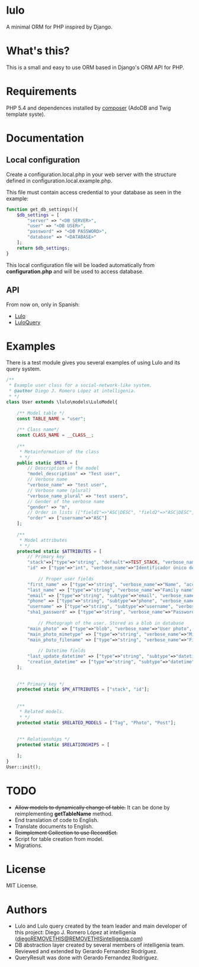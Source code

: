 # lulo
A minimal ORM for PHP inspired by Django.

# What's this?
This is a small and easy to use ORM based in Django's ORM API for PHP.

# Requirements
PHP 5.4 and dependences installed by [composer](https://getcomposer.org/) (AdoDB and Twig template syste).

# Documentation

## Local configuration
Create a configuration.local.php in your web server with the structure defined in configuration.local.example.php.

This file must contain access credential to your database as seen in the example:

```php
function get_db_settings(){
    $db_settings = [
        "server" => "<DB SERVER>",
        "user" => "<DB USER>",
        "password" => "<DB PASSWORD>",
        "database" => "<DATABASE>"
    ];
    return $db_settings;
}
```

This local configuration file will be loaded automatically from **configuration.php** and will be used to access database.

## API

From now on, only in Spanish:
- [Lulo](docs/Lulo-ES.pdf)
- [LuloQuery](docs/LuloQuery-ES.pdf)


# Examples

There is a test module gives you several examples of using Lulo and its query system.

```php
/**
 * Example user class for a social-network-like system.
 * @author Diego J. Romero López at intelligenia.
 * */
class User extends \lulo\models\LuloModel{
	
	/** Model table */
	const TABLE_NAME = "user";
	
	/** Class name*/
	const CLASS_NAME = __CLASS__;
	
	/**
	 * Metainformation of the class
	 * */
	public static $META = [
		// Description of the model
		"model_description" => "Test user",
		// Verbose name
		"verbose_name" => "test user",
		// Verbose name (plural)
		"verbose_name_plural" => "test users",
		// Gender of the verbose name
		"gender" => "m",
		// Order in lists (["field1"=>"ASC|DESC", "field2"=>"ASC|DESC", ...])
		"order" => ["username"=>"ASC"]
	];
	
	/**
	 * Model attributes
	 * */
	protected static $ATTRIBUTES = [
		// Primary key
		"stack"=>["type"=>"string", "default"=>TEST_STACK, "verbose_name"=>"User dependant stack", "auto"=>true],
		"id" => ["type"=>"int", "verbose_name"=>"Identificador único del usuario", "auto"=>true],
		
        	// Proper user fields
		"first_name" => ["type"=>"string", "verbose_name"=>"Name", "access"=>"rw"],
		"last_name" => ["type"=>"string", "verbose_name"=>"Family name"],
		"email" => ["type"=>"string", "subtype"=>"email", "verbose_name"=>"E-Mail"],
		"phone" => ["type"=>"string", "subtype"=>"phone", "verbose_name"=>"User telepohone number", "null"=>true, "default"=>null],
		"username" => ["type"=>"string", "subtype"=>"username", "verbose_name"=>"Username"],
		"sha1_password" => ["type"=>"string", "verbose_name"=>"Password"],
		
        	// Photograph of the user. Stored as a blob in database
		"main_photo" => ["type"=>"blob", "verbose_name"=>"User photo", "null"=>true, "default"=>null],
		"main_photo_mimetype" => ["type"=>"string", "verbose_name"=>"Mimetype of main_photo", "default" =>"application/octet-stream"],
		"main_photo_filename" => ["type"=>"string", "verbose_name"=>"Filename of main_photo", "null"=>true, "default"=>null],
		
        	// Datetime fields
		"last_update_datetime" => ["type"=>"string", "subtype"=>"datetime", "verbose_name"=>"Last update of this object", "auto"=>true],
		"creation_datetime" => ["type"=>"string", "subtype"=>"datetime", "verbose_name"=>"Creation datetime of this object", "auto"=>true],
	];
	
	
	/** Primary key */
	protected static $PK_ATTRIBUTES = ["stack", "id"];
	
	
	/**
	 * Related models.
	 * */
	protected static $RELATED_MODELS = ["Tag", "Photo", "Post"];
	
	
	/** Relationships */
	protected static $RELATIONSHIPS = [
	
	];
}
User::init();
```

# TODO

- ~~Allow models to dynamically change of table.~~ It can be done by reimplementing **getTableName** method.
- End translation of code to English.
- Translate documents to English.
- ~~Reimplement Collection to use RecordSet.~~
- Script for table creation from model.
- Migrations.

# License
MIT License.

# Authors
- Lulo and Lulo query created by the team leader and main developer of this project:
Diego J. Romero López at intelligenia (diegoREMOVETHIS@REMOVETHISintelligenia.com)
- DB abstraction layer created by several members of intelligenia team. Reviewed and extended by Gerardo Fernandez Rodríguez.
- QueryResult was done with Gerardo Fernandez Rodríguez.